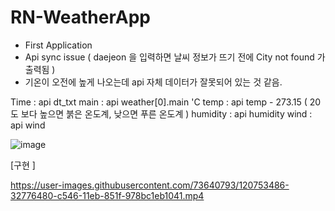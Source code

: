 # RN-WeatherApp
 - First Application
 - Api sync issue ( daejeon 을 입력하면 날씨 정보가 뜨기 전에 City not found 가 출력됨 )
 - 기온이 오전에 높게 나오는데 api 자체 데이터가 잘못되어 있는 것 같음.


Time : api dt_txt
main : api weather[0].main
'C temp : api temp - 273.15    ( 20도 보다 높으면 붉은 온도계, 낮으면 푸른 온도계 )
humidity : api humidity
wind : api wind

![image](https://user-images.githubusercontent.com/73640793/120752521-d19b5c80-c544-11eb-92c6-3eec06ec91e5.png)



[구현 ]

https://user-images.githubusercontent.com/73640793/120753486-32776480-c546-11eb-851f-978bc1eb1041.mp4

